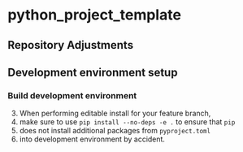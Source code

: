 python_project_template
=======================


Repository Adjustments
----------------------


Development environment setup
-----------------------------

### Build development environment

3. When performing editable install for your feature branch,
4. make sure to use `pip install --no-deps -e .` to ensure that `pip`
5. does not install additional packages from `pyproject.toml`
6. into development environment by accident.
